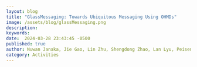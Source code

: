 ```yaml
---
layout: blog
title: "GlassMessaging: Towards Ubiquitous Messaging Using OHMDs"
image: /assets/blog/glassMessaging.png
description: 
keywords: 
date:  2024-03-28 23:43:45 -0500
published: true
author: Nuwan Janaka, Jie Gao, Lin Zhu, Shengdong Zhao, Lan Lyu, Peisen Xu, Maximilian Nabokow, Silang Wang, Yanch Ong
category: Activities
---
```





